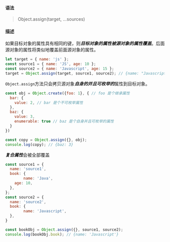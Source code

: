 #### 语法

> Object.assign(target, …sources)

#### 描述

如果目标对象的属性具有相同的键，则***目标对象的属性被源对象的属性覆盖***。后面源对象的属性将类似地覆盖前面源对象的属性。

```js
let target = { name: 'js' };
const source1 = { name: 'JS', age: 10 };
const source2 = { name: 'Javascript', age: 15 };
target = Object.assign(target, source1, source2); // {name: "Javascript", age: 15}
```



`Object.assign`方法只会拷贝源对象***自身的并且可枚举的***属性到目标对象。

```js
const obj = Object.create({foo: 1}, { // foo 是个继承属性
  bar: {
    value: 2, // bar 是个不可枚举属性
  },
  baz: {
    value: 3,
    enumerable: true // baz 是个自身并且可枚举的属性
  }
})

const copy = Object.assign({}, obj);
console.log(copy); // {baz: 3}
```



***复合属性***会被全部覆盖

```js
const source1 = {
  name: 'source1',
  book: {
		name: 'Java',
    age: 10,
  },
};
const source2 = {
  name: 'source2',
  book: {
		name: 'Javascript',
  },
}

const bookObj = Object.assign({}, source1, source2); 
console.log(bookObj.book); // {name: 'Javascript'}
```

